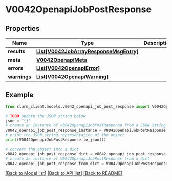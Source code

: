 # V0042OpenapiJobPostResponse


## Properties

Name | Type | Description | Notes
------------ | ------------- | ------------- | -------------
**results** | [**List[V0042JobArrayResponseMsgEntry]**](V0042JobArrayResponseMsgEntry.md) |  | [optional] 
**meta** | [**V0042OpenapiMeta**](V0042OpenapiMeta.md) |  | [optional] 
**errors** | [**List[V0042OpenapiError]**](V0042OpenapiError.md) |  | [optional] 
**warnings** | [**List[V0042OpenapiWarning]**](V0042OpenapiWarning.md) |  | [optional] 

## Example

```python
from slurm_client.models.v0042_openapi_job_post_response import V0042OpenapiJobPostResponse

# TODO update the JSON string below
json = "{}"
# create an instance of V0042OpenapiJobPostResponse from a JSON string
v0042_openapi_job_post_response_instance = V0042OpenapiJobPostResponse.from_json(json)
# print the JSON string representation of the object
print(V0042OpenapiJobPostResponse.to_json())

# convert the object into a dict
v0042_openapi_job_post_response_dict = v0042_openapi_job_post_response_instance.to_dict()
# create an instance of V0042OpenapiJobPostResponse from a dict
v0042_openapi_job_post_response_from_dict = V0042OpenapiJobPostResponse.from_dict(v0042_openapi_job_post_response_dict)
```
[[Back to Model list]](../README.md#documentation-for-models) [[Back to API list]](../README.md#documentation-for-api-endpoints) [[Back to README]](../README.md)


